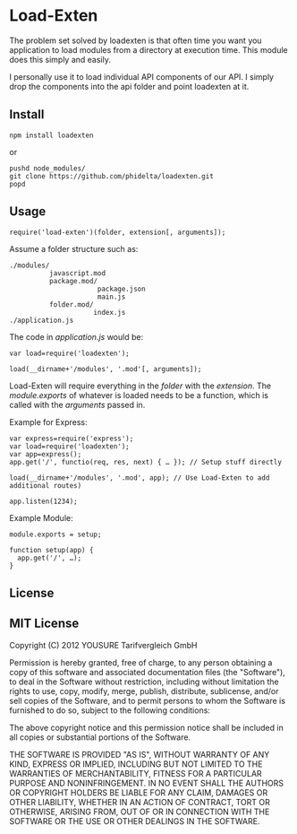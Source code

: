 # Load-Exten

The problem set solved by loadexten is that often time you want you application to load modules from a directory at execution time. This module does this simply and easily.

I personally use it to load individual API components of our API. I simply drop the components into the api folder and point loadexten at it.

## Install

    npm install loadexten

  or

    pushd node_modules/
    git clone https://github.com/phidelta/loadexten.git
    popd

## Usage

    require('load-exten')(folder, extension[, arguments]);
Assume a folder structure such as:

    ./modules/
              javascript.mod
              package.mod/
                          package.json
                          main.js
              folder.mod/
                         index.js
    ./application.js

The code in *application.js* would be:

    var load=require('loadexten');

    load(__dirname+'/modules', '.mod'[, arguments]);

Load-Exten will require everything in the *folder* with the *extension*. The *module.exports* of whatever is loaded needs to be a function, which is called with the *arguments* passed in.

Example for Express:

    var express=require('express');
    var load=require('loadexten');
    var app=express();
    app.get('/', functio(req, res, next) { … }); // Setup stuff directly

    load(__dirname+'/modules', '.mod', app); // Use Load-Exten to add additional routes)

    app.listen(1234);

Example Module:

    module.exports = setup;

    function setup(app) {
      app.get('/', …);
    }

## License

MIT License
-----------

Copyright (C) 2012 YOUSURE Tarifvergleich GmbH

Permission is hereby granted, free of charge, to any person obtaining a copy
of this software and associated documentation files (the "Software"), to deal
in the Software without restriction, including without limitation the rights
to use, copy, modify, merge, publish, distribute, sublicense, and/or sell
copies of the Software, and to permit persons to whom the Software is
furnished to do so, subject to the following conditions:

The above copyright notice and this permission notice shall be included in
all copies or substantial portions of the Software.

THE SOFTWARE IS PROVIDED "AS IS", WITHOUT WARRANTY OF ANY KIND, EXPRESS OR
IMPLIED, INCLUDING BUT NOT LIMITED TO THE WARRANTIES OF MERCHANTABILITY,
FITNESS FOR A PARTICULAR PURPOSE AND NONINFRINGEMENT. IN NO EVENT SHALL THE
AUTHORS OR COPYRIGHT HOLDERS BE LIABLE FOR ANY CLAIM, DAMAGES OR OTHER
LIABILITY, WHETHER IN AN ACTION OF CONTRACT, TORT OR OTHERWISE, ARISING FROM,
OUT OF OR IN CONNECTION WITH THE SOFTWARE OR THE USE OR OTHER DEALINGS IN
THE SOFTWARE.
